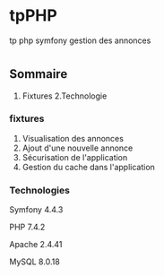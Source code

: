 # tpPHP
tp php symfony gestion des annonces
# 
## Sommaire
1. Fixtures
2.Technologie

### fixtures
1. Visualisation des annonces
2. Ajout d'une nouvelle annonce
3. Sécurisation de l'application
4. Gestion du cache dans l'application

### Technologies

Symfony 4.4.3

PHP 7.4.2

Apache 2.4.41

MySQL 8.0.18

